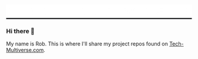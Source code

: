 <div style="width:100%; text-align:center; background-color:#0d1117;">
    <img src="./assets/logo-banner.png" alt="Tech Multiverse Logo">
</div>


### Hi there 👋

My name is Rob. This is where I'll share my project repos found on [Tech-Multiverse.com](https://tech-multiverse.com/).

<!--
**Tech-Multiverse/Tech-Multiverse** is a ✨ _special_ ✨ repository because its `README.md` (this file) appears on your GitHub profile.

Here are some ideas to get you started:

- 🔭 I’m currently working on ...
- 🌱 I’m currently learning ...
- 👯 I’m looking to collaborate on ...
- 🤔 I’m looking for help with ...
- 💬 Ask me about ...
- 📫 How to reach me: ...
- 😄 Pronouns: ...
- ⚡ Fun fact: ...
-->
